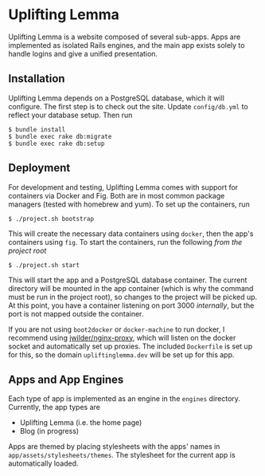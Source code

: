 # Uplifting Lemma

Uplifting Lemma is a website composed of several sub-apps. Apps are implemented as isolated Rails engines, and the main app exists solely to handle logins and give a unified presentation.

## Installation

Uplifting Lemma depends on a PostgreSQL database, which it will configure. The first step is to check out the site. Update `config/db.yml` to reflect your database setup. Then run

```ShellSession
$ bundle install
$ bundle exec rake db:migrate
$ bundle exec rake db:setup
```

## Deployment

For development and testing, Uplifting Lemma comes with support for containers via Docker and Fig. Both are in most common package managers (tested with homebrew and yum). To set up the containers, run

```ShellSession
$ ./project.sh bootstrap
```

This will create the necessary data containers using `docker`, then the app's containers using `fig`. To start the containers, run the following *from the project root*

```ShellSession
$ ./project.sh start
```

This will start the app and a PostgreSQL database container. The current directory will be mounted in the app container (which is why the command must be run in the project root), so changes to the project will be picked up. At this point, you have a container listening on port 3000 *internally*, but the port is not mapped outside the container.

If you are not using `boot2docker` or `docker-machine` to run docker, I recommend using [jwilder/nginx-proxy][1], which will listen on the docker socket and automatically set up proxies. The included `Dockerfile` is set up for this, so the domain `upliftinglemma.dev` will be set up for this app.

[1]: https://github.com/jwilder/nginx-proxy

## Apps and App Engines

Each type of app is implemented as an engine in the `engines` directory. Currently, the app types are

* Uplifting Lemma (i.e. the home page)
* Blog (in progress)

Apps are themed by placing stylesheets with the apps' names in `app/assets/stylesheets/themes`. The stylesheet for the current app is automatically loaded.
